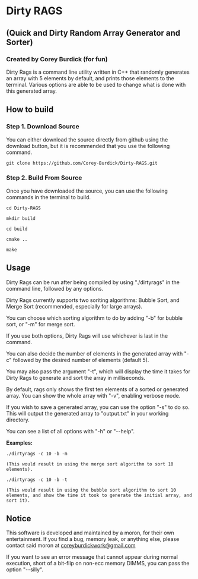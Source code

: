 # Dirty RAGS
## (Quick and Dirty Random Array Generator and Sorter)
### Created by Corey Burdick (for fun)

Dirty Rags is a command line utility written in C++ that randomly generates an array with 5 elements by default, and prints those elements
to the terminal. Various options are able to be used to change what is done with this generated array. 

## How to build

### Step 1. Download Source

You can either download the source directly from github using the download button, but it is recommended that you use the following command.

```
git clone https://github.com/Corey-Burdick/Dirty-RAGS.git
```
### Step 2. Build From Source

Once you have downloaded the source, you can use the following commands in the terminal to build.

```
cd Dirty-RAGS

mkdir build

cd build

cmake ..

make
```

## Usage

Dirty Rags can be run after being compiled by using "./dirtyrags" in the command line, followed by any options.

Dirty Rags currently supports two soriting algorithms: Bubble Sort, and Merge Sort (recommended, especially for large arrays).

You can choose which sorting algorithm to do by adding "-b" for bubble sort, or "-m" for merge sort.

If you use both options, Dirty Rags will use whichever is last in the command.

You can also decide the number of elements in the generated array with "-c" followed by the desired number of elements (default 5).

You may also pass the argument "-t", which will display the time it takes for Dirty Rags to generate and sort the array in milliseconds.

By default, rags only shows the first ten elements of a sorted or generated array. You can show the whole array with "-v", enabling verbose mode.

If you wish to save a generated array, you can use the option "-s" to do so. This will output the generated array to "output.txt" in your working directory.

You can see a list of all options with "-h" or "--help".

**Examples:**

```
./dirtyrags -c 10 -b -m

(This would result in using the merge sort algorithm to sort 10 elements).

./dirtyrags -c 10 -b -t

(This would result in using the bubble sort algorithm to sort 10 elements, and show the time it took to generate the initial array, and sort it).
```

## Notice
This software is developed and maintained by a moron, for their own entertainment. If you find a bug, memory leak, or anything else, please contact said
moron at coreyburdickwork@gmail.com

If you want to see an error message that cannot appear during normal execution, short of a bit-flip on non-ecc memory DIMMS, you can pass the option "--silly".
